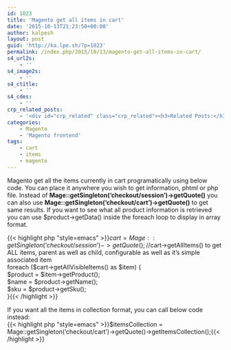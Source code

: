 ```yaml
---
id: 1023
title: 'Magento get all items in cart'
date: '2015-10-13T21:23:50+00:00'
author: kalpesh
layout: post
guid: 'http://ka.lpe.sh/?p=1023'
permalink: /index.php/2015/10/13/magento-get-all-items-in-cart/
s4_url2s:
    - ''
s4_image2s:
    - ''
s4_ctitle:
    - ''
s4_cdes:
    - ''
crp_related_posts:
    - '<div id="crp_related" class="crp_related"><h3>Related Posts:</h3><ul><li><a href="http://ka.lpe.sh/2014/08/22/magento-auto-remove-out-of-stock-items-from-shopping-cart/"     class="crp_title">Magento auto remove out of stock items from shopping cart</a></li><li><a href="http://ka.lpe.sh/2014/08/22/magento-reload-top-mini-cart-programatically/"     class="crp_title">Magento reload top mini cart programatically</a></li><li><a href="http://ka.lpe.sh/2015/03/28/magento-checkout-cart-500-error/"     class="crp_title">Magento bug &#8211; Checkout cart 500 error &#8211; Redirect loops</a></li><li><a href="http://ka.lpe.sh/2013/11/17/magento-enterprise-show-top-mini-cart-when-product-added-to-cart/"     class="crp_title">Magento enterprise: show top mini cart when product is added to cart</a></li><li><a href="http://ka.lpe.sh/2014/01/05/magento-continue-shopping-link-to-last-added-products-category-page/"     class="crp_title">Magento continue shopping link to last added product&#8217;s category page</a></li></ul></div>'
categories:
    - Magento
    - 'Magento frontend'
tags:
    - cart
    - items
    - magento
---
```


Magento get all the items currently in cart programatically using below code. You can place it anywhere you wish to get information, phtml or php file. Instead of **Mage::getSingleton(‘checkout/session’)->getQuote()** you can also use **Mage::getSingleton(‘checkout/cart’)->getQuote()** to get same results. If you want to see what all product information is retrieved you can use $product->getData() inside the foreach loop to display in array format.

{{< highlight php "style=emacs" >}}$cart = Mage::getSingleton(‘checkout/session’)->getQuote();  
//$cart->getAllItems() to get ALL items, parent as well as child, configurable as well as it’s simple associated item  
foreach ($cart->getAllVisibleItems() as $item) {  
 $product = $item->getProduct();  
 $name = $product->getName();  
 $sku = $product->getSku();  
}{{< /highlight >}}

If you want all the items in collection format, you can call below code instead:  
{{< highlight php "style=emacs" >}}$itemsCollection = Mage::getSingleton(‘checkout/cart’)->getQuote()->getItemsCollection();{{< /highlight >}}